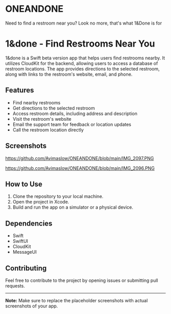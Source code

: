 # ONEANDONE
Need to find a restroom near you? Look no more, that's what 1&amp;Done is for
# 1&done - Find Restrooms Near You

1&done is a Swift beta version app that helps users find restrooms nearby. It utilizes CloudKit for the backend, allowing users to access a database of restroom locations. The app provides directions to the selected restroom, along with links to the restroom's website, email, and phone.

## Features

- Find nearby restrooms
- Get directions to the selected restroom
- Access restroom details, including address and description
- Visit the restroom's website
- Email the support team for feedback or location updates
- Call the restroom location directly

## Screenshots
https://github.com/Avimaslow/ONEANDONE/blob/main/IMG_2097.PNG

https://github.com/Avimaslow/ONEANDONE/blob/main/IMG_2096.PNG


## How to Use

1. Clone the repository to your local machine.
2. Open the project in Xcode.
3. Build and run the app on a simulator or a physical device.

## Dependencies

- Swift
- SwiftUI
- CloudKit
- MessageUI

## Contributing

Feel free to contribute to the project by opening issues or submitting pull requests.



---

**Note:** Make sure to replace the placeholder screenshots with actual screenshots of your app.
